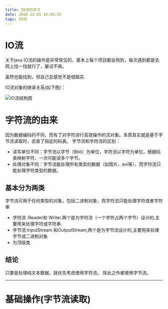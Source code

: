 ```yaml
---
title: IO流的学习
date: 2018-12-03 10:45:33
tags: IO流
---
```


# IO流

关于java IO流的操作是非常常见的，基本上每个项目都会用到，每次遇到都是去网上找一找就行了，屡试不爽。

虽然也能找到，但自己总感觉不是很踏实.

IO流对象的继承关系(如下图)：

![IO流结构图](/img/2018-12-2/IO流.png)

<!--more-->

# 字符流的由来

 因为数据编码的不同，而有了对字符进行高效操作的流对象。本质其实就是基于字节流读取时，去查了指定的码表。 字节流和字符流的区别：

- 读写单位不同：字节流以字节（8bit）为单位，字符流以字符为单位，根据码表映射字符，一次可能读多个字节。
- 处理对象不同：字节流能处理所有类型的数据（如图片、avi等），而字符流只能处理字符类型的数据。

##  基本分为两类 

 字节流可用于任何类型的对象，包括二进制对象，而字符流只能处理字符或者字符串

* 字符流 :Reader和 Writer.两个是为字符流（一个字符占两个字节）设计的,主要用来处理字符或字符串.
* 字节流:InputStream 和OutputStream,两个是为字节流设计的,主要用来处理字节或二进制对象
* 为顶级类

## 结论

只要是处理纯文本数据，就优先考虑使用字符流。 除此之外都使用字节流。

---



# 基础操作(字节流读取)

